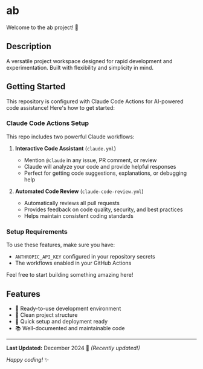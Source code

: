 # ab

Welcome to the ab project! 🚀

## Description

A versatile project workspace designed for rapid development and experimentation. Built with flexibility and simplicity in mind.

## Getting Started

This repository is configured with Claude Code Actions for AI-powered code assistance! Here's how to get started:

### Claude Code Actions Setup

This repo includes two powerful Claude workflows:

1. **Interactive Code Assistant** (`claude.yml`)
   - Mention `@claude` in any issue, PR comment, or review
   - Claude will analyze your code and provide helpful responses
   - Perfect for getting code suggestions, explanations, or debugging help

2. **Automated Code Review** (`claude-code-review.yml`)
   - Automatically reviews all pull requests
   - Provides feedback on code quality, security, and best practices
   - Helps maintain consistent coding standards

### Setup Requirements

To use these features, make sure you have:
- `ANTHROPIC_API_KEY` configured in your repository secrets
- The workflows enabled in your GitHub Actions

Feel free to start building something amazing here!

## Features

- 🔧 Ready-to-use development environment
- 📁 Clean project structure
- 🚀 Quick setup and deployment ready
- 📚 Well-documented and maintainable code

---

**Last Updated:** December 2024 📅 _(Recently updated!)_

*Happy coding!* ✨
